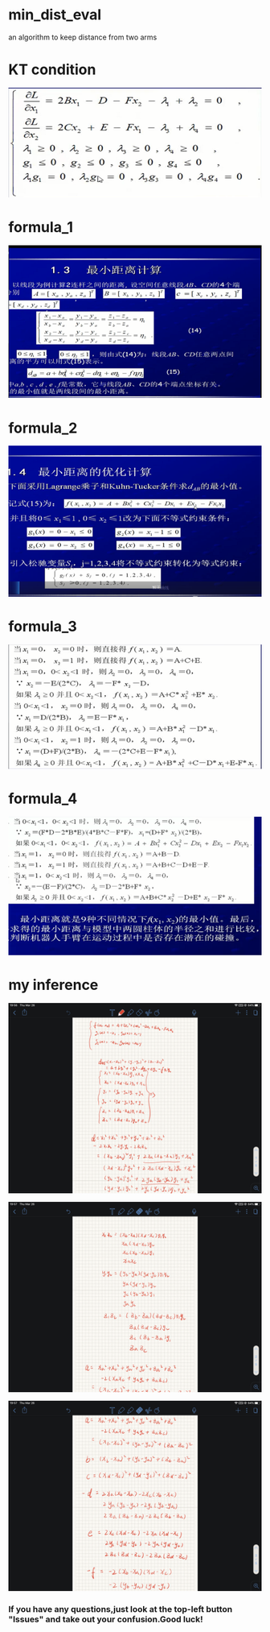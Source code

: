 # min_dist_eval
an algorithm to keep distance from two arms

# KT condition
![](https://raw.githubusercontent.com/FrancsXiang/myImgBed/master/img/KT.png)

# formula_1
![](https://raw.githubusercontent.com/FrancsXiang/myImgBed/master/img/formula.png)

# formula_2
![](https://raw.githubusercontent.com/FrancsXiang/myImgBed/master/img/formula2.png)

# formula_3
![](https://raw.githubusercontent.com/FrancsXiang/myImgBed/master/img/formula3.png)

# formula_4
![](https://raw.githubusercontent.com/FrancsXiang/myImgBed/master/img/formula5.png)

# my inference
![](https://raw.githubusercontent.com/FrancsXiang/myImgBed/master/img/4.PNG)

![](https://raw.githubusercontent.com/FrancsXiang/myImgBed/master/img/2.PNG)

![](https://raw.githubusercontent.com/FrancsXiang/myImgBed/master/img/3.PNG)

### If you have any questions,just look at the top-left button "Issues" and take out your confusion.Good luck!
